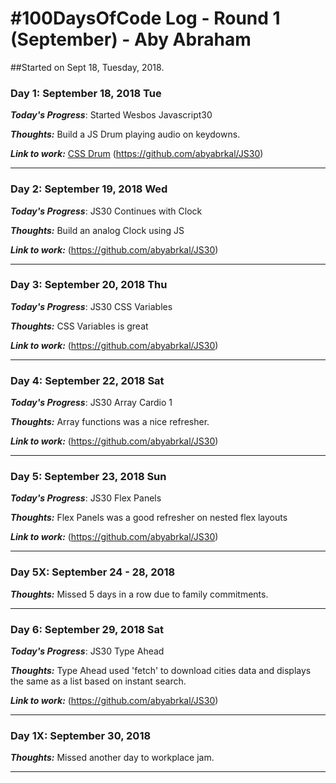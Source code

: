 # #100DaysOfCode Log - Round 1 (September) - Aby Abraham

##Started on Sept 18, Tuesday, 2018.



### Day 1: September 18, 2018 Tue
***Today's Progress***: Started Wesbos Javascript30 

***Thoughts:*** Build a JS Drum playing audio on keydowns.

***Link to work:*** [CSS Drum](https://github.com/abyabrkal/JS30) (https://github.com/abyabrkal/JS30)
***


### Day 2: September 19, 2018 Wed

***Today's Progress***: JS30 Continues with Clock

***Thoughts:*** Build an analog Clock using JS

***Link to work:*** (https://github.com/abyabrkal/JS30)

***

### Day 3: September 20, 2018 Thu

***Today's Progress***: JS30 CSS Variables

***Thoughts:*** CSS Variables is great

***Link to work:***  (https://github.com/abyabrkal/JS30)

***
### Day 4: September 22, 2018 Sat

***Today's Progress***: JS30 Array Cardio 1

***Thoughts:*** Array functions was a nice refresher.

***Link to work:***  (https://github.com/abyabrkal/JS30)

***
### Day 5: September 23, 2018 Sun

***Today's Progress***: JS30 Flex Panels

***Thoughts:*** Flex Panels was a good refresher on nested flex layouts

***Link to work:***  (https://github.com/abyabrkal/JS30)

***

### Day 5X: September 24 - 28, 2018

***Thoughts:*** Missed 5 days in a row due to family commitments.

***

### Day 6: September 29, 2018 Sat

***Today's Progress***: JS30 Type Ahead

***Thoughts:*** Type Ahead used 'fetch' to download cities data and displays the same as a list based on instant search.

***Link to work:***  (https://github.com/abyabrkal/JS30)

***
### Day 1X: September 30, 2018

***Thoughts:*** Missed another day to workplace jam. 

***

